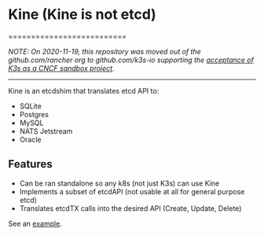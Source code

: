 # Kine (Kine is not etcd)
==========================

_NOTE: On 2020-11-19, this repository was moved out of the github.com/rancher org to github.com/k3s-io 
supporting the [acceptance of K3s as a CNCF sandbox project](https://github.com/cncf/toc/pull/447)_.

---

Kine is an etcdshim that translates etcd API to:
- SQLite
- Postgres
- MySQL
- NATS Jetstream
- Oracle

## Features
- Can be ran standalone so any k8s (not just K3s) can use Kine
- Implements a subset of etcdAPI (not usable at all for general purpose etcd)
- Translates etcdTX calls into the desired API (Create, Update, Delete)

See an [example](/examples/minimal.md).